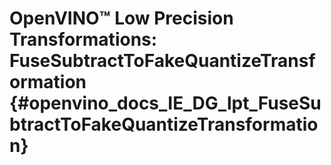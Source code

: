 # OpenVINO™ Low Precision Transformations: FuseSubtractToFakeQuantizeTransformation {#openvino_docs_IE_DG_lpt_FuseSubtractToFakeQuantizeTransformation}
